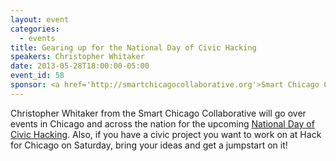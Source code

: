 ```yaml
---
layout: event
categories: 
  - events
title: Gearing up for the National Day of Civic Hacking
speakers: Christopher Whitaker
date: 2013-05-28T18:00:00-05:00
event_id: 58
sponsor: <a href='http://smartchicagocollaborative.org'>Smart Chicago Collaborative</a>
---
```


Christopher Whitaker from the Smart Chicago Collaborative will go over events in Chicago and across the nation for the upcoming [National Day of Civic Hacking](http://hackforchange.org/). 
Also, if you have a civic project you want to work on at Hack for Chicago on Saturday, bring your ideas and get a jumpstart on it!
